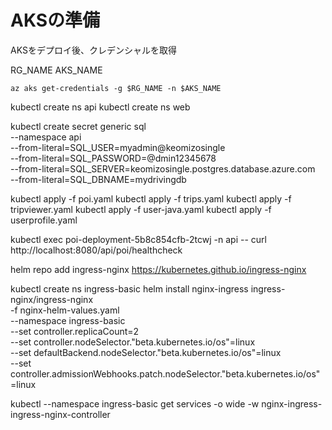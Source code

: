 # AKSの準備

AKSをデプロイ後、クレデンシャルを取得

RG_NAME
AKS_NAME

```
az aks get-credentials -g $RG_NAME -n $AKS_NAME
```


kubectl create ns api
kubectl create ns web

kubectl create secret generic sql \
    --namespace api \
    --from-literal=SQL_USER=myadmin@keomizosingle \
    --from-literal=SQL_PASSWORD=@dmin12345678\
    --from-literal=SQL_SERVER=keomizosingle.postgres.database.azure.com \
    --from-literal=SQL_DBNAME=mydrivingdb

kubectl apply -f poi.yaml
kubectl apply -f trips.yaml
kubectl apply -f tripviewer.yaml
kubectl apply -f user-java.yaml
kubectl apply -f userprofile.yaml

kubectl exec poi-deployment-5b8c854cfb-2tcwj -n api -- curl http://localhost:8080/api/poi/healthcheck

helm repo add ingress-nginx https://kubernetes.github.io/ingress-nginx

kubectl create ns ingress-basic
helm install nginx-ingress ingress-nginx/ingress-nginx \
    -f nginx-helm-values.yaml \
    --namespace ingress-basic \
    --set controller.replicaCount=2 \
    --set controller.nodeSelector."beta\.kubernetes\.io/os"=linux \
    --set defaultBackend.nodeSelector."beta\.kubernetes\.io/os"=linux \
    --set controller.admissionWebhooks.patch.nodeSelector."beta\.kubernetes\.io/os"=linux

kubectl --namespace ingress-basic get services -o wide -w nginx-ingress-ingress-nginx-controller

